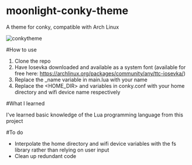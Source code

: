 # moonlight-conky-theme
A theme for conky, compatible with Arch Linux

![conkytheme](https://user-images.githubusercontent.com/43212316/157928006-783cb422-4532-4a3b-8052-37e71bf05214.png)

#How to use

1. Clone the repo
2. Have Iosevka downloaded and available as a system font (available for free here: https://archlinux.org/packages/community/any/ttc-iosevka/)
3. Replace the \_name variable in main.lua with your name
4. Replace the <HOME_DIR> and <WIFI> variables in conky.conf with your home directory and wifi device name respectively
  
#What I learned

I've learned basic knowledge of the Lua programming language from this project
  
#To do
  
 - Interpolate the home directory and wifi device variables with the fs library rather than relying on user input
 - Clean up redundant code
